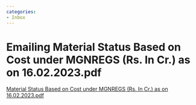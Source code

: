 ```yaml
---
categories:
- Inbox
---
```

# Emailing Material Status Based on Cost under MGNREGS (Rs. In Cr.) as on 16.02.2023.pdf

[Material Status Based on Cost under MGNREGS (Rs. In Cr.) as on 16.02.2023.pdf](../files/585c17b3-3861-4dff-9c1b-ad4162059a80.pdf)